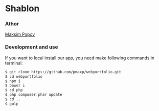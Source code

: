 # Shablon

### Athor

 [Maksim Popov]

### Development and use
If you want to local install our app, you need make following commands in terminal:

```sh
$ git clone https://github.com/pmaxp/webportfolio.git
$ cd webportfolio
$ npm i
$ bower i
$ cd php
$ php composer.phar update
$ cd ..
$ gulp
```

   [Maksim Popov]: <https://github.com/pmaxp>
